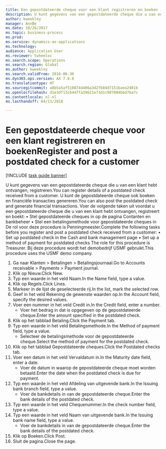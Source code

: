 ```yaml
--- 
title: Een gepostdateerde cheque voor een klant registreren en boeken
description: U kunt gegevens van een gepostdateerde cheque die u van een klant hebt ontvangen, registreren.
author: kweekley
manager: AnnBe
ms.date: 10/26/2017
ms.topic: business-process
ms.prod: 
ms.service: dynamics-ax-applications
ms.technology: 
audience: Application User
ms.reviewer: twheeloc
ms.search.scope: Operations
ms.search.region: Global
ms.author: kweekley
ms.search.validFrom: 2016-06-30
ms.dyn365.ops.version: AX 7.0.0
ms.translationtype: HT
ms.sourcegitcommit: a8b5a5af5108744406a3d2fb84d7151baea2481b
ms.openlocfilehash: d1e3df13c644ffa39621e73d1c907084bbd7ba7c
ms.contentlocale: nl-nl
ms.lasthandoff: 04/13/2018

---
```

# <a name="register-and-post-a-postdated-check-for-a-customer"></a><span data-ttu-id="9e1da-103">Een gepostdateerde cheque voor een klant registreren en boeken</span><span class="sxs-lookup"><span data-stu-id="9e1da-103">Register and post a postdated check for a customer</span></span>

[!INCLUDE [task guide banner](../../includes/task-guide-banner.md)]

<span data-ttu-id="9e1da-104">U kunt gegevens van een gepostdateerde cheque die u van een klant hebt ontvangen, registreren.</span><span class="sxs-lookup"><span data-stu-id="9e1da-104">You can register details of a postdated check received from a customer.</span></span> <span data-ttu-id="9e1da-105">U kunt de gepostdateerde cheque ook boeken en financiële transacties genereren.</span><span class="sxs-lookup"><span data-stu-id="9e1da-105">You can also post the postdated check and generate financial transactions.</span></span>   <span data-ttu-id="9e1da-106">Voer de volgende taken uit voordat u een gepostdateerde cheque die u van een klant hebt ontvangen, registreert en boekt:   • Stel gepostdateerde cheques in op de pagina Contanten en bankbeheer • Stel een betalingsmethode voor gepostdateerde cheques in   De rol voor deze procedure is Penningmeester.</span><span class="sxs-lookup"><span data-stu-id="9e1da-106">Complete the following tasks before you register and post a postdated check received from a customer:   • Set up postdated check in the Cash and bank management page • Set up a method of payment for postdated checks   The role for this procedure is Treasurer.</span></span> <span data-ttu-id="9e1da-107">Bij deze procedure wordt het demobedrijf USMF gebruikt.</span><span class="sxs-lookup"><span data-stu-id="9e1da-107">This procedure uses the USMF demo company.</span></span>

1. <span data-ttu-id="9e1da-108">Ga naar Klanten > Betalingen > Betalingsjournaal.</span><span class="sxs-lookup"><span data-stu-id="9e1da-108">Go to Accounts receivable > Payments > Payment journal.</span></span>
2. <span data-ttu-id="9e1da-109">Klik op Nieuw.</span><span class="sxs-lookup"><span data-stu-id="9e1da-109">Click New.</span></span>
3. <span data-ttu-id="9e1da-110">Typ een waarde in het veld Naam.</span><span class="sxs-lookup"><span data-stu-id="9e1da-110">In the Name field, type a value.</span></span>
4. <span data-ttu-id="9e1da-111">Klik op Regels.</span><span class="sxs-lookup"><span data-stu-id="9e1da-111">Click Lines.</span></span>
5. <span data-ttu-id="9e1da-112">Markeer in de lijst de geselecteerde rij.</span><span class="sxs-lookup"><span data-stu-id="9e1da-112">In the list, mark the selected row.</span></span>
6. <span data-ttu-id="9e1da-113">Geef in het veld Rekening de gewenste waarden op.</span><span class="sxs-lookup"><span data-stu-id="9e1da-113">In the Account field, specify the desired values.</span></span>
7. <span data-ttu-id="9e1da-114">Voer een nummer in het veld Credit in.</span><span class="sxs-lookup"><span data-stu-id="9e1da-114">In the Credit field, enter a number.</span></span>
    * <span data-ttu-id="9e1da-115">Voer het bedrag in dat is opgegeven op de gepostdateerde cheque.</span><span class="sxs-lookup"><span data-stu-id="9e1da-115">Enter the amount specified in the postdated check.</span></span>  
8. <span data-ttu-id="9e1da-116">Klik op het tabblad Betaling.</span><span class="sxs-lookup"><span data-stu-id="9e1da-116">Click the Payment tab.</span></span>
9. <span data-ttu-id="9e1da-117">Typ een waarde in het veld Betalingsmethode.</span><span class="sxs-lookup"><span data-stu-id="9e1da-117">In the Method of payment field, type a value.</span></span>
    * <span data-ttu-id="9e1da-118">Selecteer de betalingsmethode voor de gepostdateerde cheque.</span><span class="sxs-lookup"><span data-stu-id="9e1da-118">Select the method of payment for the postdated check.</span></span>  
10. <span data-ttu-id="9e1da-119">Klik op het tabblad Gepostdateerde cheques.</span><span class="sxs-lookup"><span data-stu-id="9e1da-119">Click the Postdated checks tab.</span></span>
11. <span data-ttu-id="9e1da-120">Voer een datum in het veld Vervaldatum in.</span><span class="sxs-lookup"><span data-stu-id="9e1da-120">In the Maturity date field, enter a date.</span></span>
    * <span data-ttu-id="9e1da-121">Voer de datum in waarop de gepostdateerde cheque moet worden betaald.</span><span class="sxs-lookup"><span data-stu-id="9e1da-121">Enter the date when the postdated check is due for payment.</span></span>  
12. <span data-ttu-id="9e1da-122">Typ een waarde in het veld Afdeling van uitgevende bank.</span><span class="sxs-lookup"><span data-stu-id="9e1da-122">In the Issuing bank branch field, type a value.</span></span>
    * <span data-ttu-id="9e1da-123">Voer de bankdetails in van de gepostdateerde cheque.</span><span class="sxs-lookup"><span data-stu-id="9e1da-123">Enter the bank details of the postdated check.</span></span>  
13. <span data-ttu-id="9e1da-124">Typ een waarde in het veld Chequenummer.</span><span class="sxs-lookup"><span data-stu-id="9e1da-124">In the check number field, type a value.</span></span>
14. <span data-ttu-id="9e1da-125">Typ een waarde in het veld Naam van uitgevende bank.</span><span class="sxs-lookup"><span data-stu-id="9e1da-125">In the Issuing bank name field, type a value.</span></span>
    * <span data-ttu-id="9e1da-126">Voer de bankdetails in van de gepostdateerde cheque.</span><span class="sxs-lookup"><span data-stu-id="9e1da-126">Enter the bank details of the postdated check.</span></span>  
15. <span data-ttu-id="9e1da-127">Klik op Boeken.</span><span class="sxs-lookup"><span data-stu-id="9e1da-127">Click Post.</span></span>
16. <span data-ttu-id="9e1da-128">Sluit de pagina.</span><span class="sxs-lookup"><span data-stu-id="9e1da-128">Close the page.</span></span>


